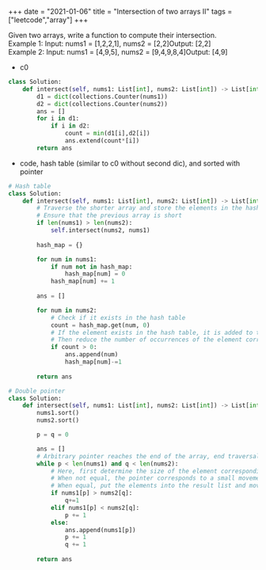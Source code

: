 +++
date = "2021-01-06"
title = "Intersection of two arrays II"
tags = ["leetcode","array"]
+++


Given two arrays, write a function to compute their intersection.  
Example 1:
Input: nums1 = [1,2,2,1], nums2 = [2,2]Output: [2,2]  
Example 2:
Input: nums1 = [4,9,5], nums2 = [9,4,9,8,4]Output: [4,9]

- c0
```python
class Solution:
    def intersect(self, nums1: List[int], nums2: List[int]) -> List[int]:
        d1 = dict(collections.Counter(nums1))
        d2 = dict(collections.Counter(nums2))
        ans = []
        for i in d1:
            if i in d2:
                count = min(d1[i],d2[i])
                ans.extend(count*[i])
        return ans
```
- code, hash table (similar to c0 without second dic), and sorted with pointer
```python
# Hash table
class Solution:
    def intersect(self, nums1: List[int], nums2: List[int]) -> List[int]:
        # Traverse the shorter array and store the elements in the hash table
        # Ensure that the previous array is short
        if len(nums1) > len(nums2):
            self.intersect(nums2, nums1)
        
        hash_map = {}

        for num in nums1:
            if num not in hash_map:
                hash_map[num] = 0
            hash_map[num] += 1
        
        ans = []

        for num in nums2:
            # Check if it exists in the hash table
            count = hash_map.get(num, 0)
            # If the element exists in the hash table, it is added to the result list
            # Then reduce the number of occurrences of the element corresponding to the hash table by one
            if count > 0:
                ans.append(num)
                hash_map[num]-=1
        
        return ans

# Double pointer
class Solution:
    def intersect(self, nums1: List[int], nums2: List[int]) -> List[int]:
        nums1.sort()
        nums2.sort()

        p = q = 0

        ans = []
        # Arbitrary pointer reaches the end of the array, end traversal
        while p < len(nums1) and q < len(nums2):
            # Here, first determine the size of the element corresponding to the pointer
            # When not equal, the pointer corresponds to a small movement of the element
            # When equal, put the elements into the result list and move the pointer at the same time
            if nums1[p] > nums2[q]:
                q+=1
            elif nums1[p] < nums2[q]:
                p += 1
            else:
                ans.append(nums1[p])
                p += 1
                q += 1
        
        return ans

```
